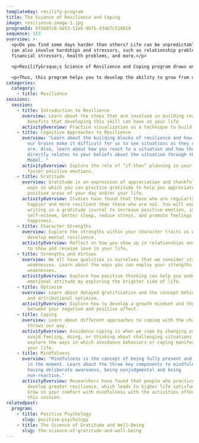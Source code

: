 ```yaml
---
templateKey: resilify-program
title: The Science of Resilience and Coping
image: resilience-image-1.jpg
programId: 5f5607c0-5653-11eb-9b75-d3467c518819
sequence: 113
overview: >-
  <p>Do you find some days harder than others? Life can be unpredictable. Life
  can also involve hardships and stressors, such as relationship problems,
  financial stressors, health problems, and more.</p>

  <p>Resilify&rsquo;s Science of Resilience and Coping program draws on evidence-based practices and skills to help you develop the skills necessary to adapt to hardships as they come.</p>

  <p>Thus, this program helps you to develop the ability to grow from difficult life events, which is what resilience is at its core.</p>
categories:
  category:
    - title: Resilience
sessions:
  session:
    - title: Introduction to Resilience
      overview: Learn about the steps that are involved in building resilience and the
        benefits that developing this skill can have on your life.
      activityOverview: Practice visualization as a technique to build resilience.
    - title: Cognitive Approaches to Resilience
      overview: "Learn about the building blocks of resilience and how to manage when
        our brains make it difficult for us to see situations as they really
        are. Also, learn about how you react to a situation and how that
        directly relates to your beliefs about the situation through the ABC
        Model. "
      activityOverview: Explore the role of “if-then” planning in your life and how to
        foster positive emotions.
    - title: Gratitude
      overview: Gratitude is an expression of appreciation and thankfulness. Learn the
        ways in which you can practice gratitude to help you appreciate the
        positive areas of your day and/or your life.
      activityOverview: Studies have found that those who are regularly grateful are
        happier and more resilient than those who are not. You will engage with
        writing in a gratitude journal to increase positive emotion, improve
        self-esteem, better sleep, reduce stress, and promote feelings of
        happiness.
    - title: Character Strengths
      overview: Explore the strengths within your character traits as well as how to
        develop mental resilience.
      activityOverview: Reflect on how you show up in relationships and how you like
        to show and receive love in your life.
    - title: Strengths and Virtues
      overview: We all have qualities in ourselves that we consider strengths and
        weaknesses. Learn about the ways you can employ your strengths and
        weaknesses.
      activityOverview: Explore how positive thinking can help you understand your
        emotional attitude by exploring the brighter side of life.
    - title: Optimism
      overview: Learn about delayed gratification and the concept behind dispositional
        and attributional optimism.
      activityOverview: Explore how to develop a growth mindset and the difference
        between your negative and positive affect.
    - title: Coping
      overview: Learn about different approaches to coping with the challenges life
        throws our way.
      activityOverview: Avoidance coping is when we cope by changing our behavior to
        avoid feeling, doing, or thinking about challenging situations. You will
        explore the ways in which avoidance behaviors or coping manifests in
        your life.
    - title: Mindfulness
      overview: "Mindfulness is the concept of being fully present and nonjudgmental
        in the moment. Learn about the three key components to mindfulness:
        having deliberate awareness, being nonjudgmental and being
        non-reactive."
      activityOverview: Researchers have found that people who practice mindfulness
        develop greater resilience, which leads to higher life satisfaction.
        Grow in your comfort with mindfulness with the activities offered in
        this session.
relatedpost:
  program:
    - title: Positive Psychology
      slug: positive-psychology
    - title: The Science of Gratitude and Well-Being
      slug: the-science-of-gratitude-and-well-being
---
```


